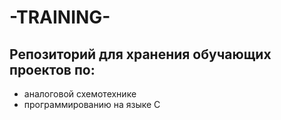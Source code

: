 # -TRAINING-
Репозиторий для хранения обучающих проектов по: 
---
- аналоговой схемотехнике
- программированию на языке С